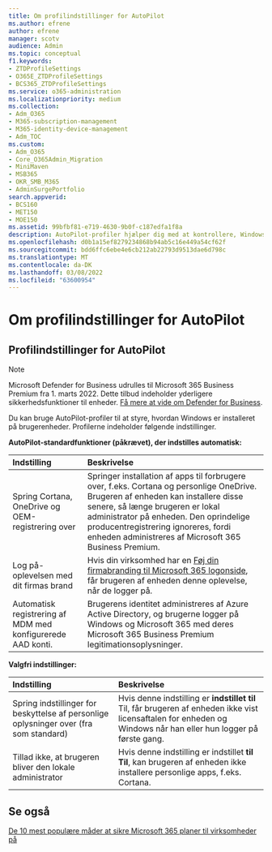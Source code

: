 ```yaml
---
title: Om profilindstillinger for AutoPilot
ms.author: efrene
author: efrene
manager: scotv
audience: Admin
ms.topic: conceptual
f1.keywords:
- ZTDProfileSettings
- O365E_ZTDProfileSettings
- BCS365_ZTDProfileSettings
ms.service: o365-administration
ms.localizationpriority: medium
ms.collection:
- Adm_O365
- M365-subscription-management
- M365-identity-device-management
- Adm_TOC
ms.custom:
- Adm_O365
- Core_O365Admin_Migration
- MiniMaven
- MSB365
- OKR_SMB_M365
- AdminSurgePortfolio
search.appverid:
- BCS160
- MET150
- MOE150
ms.assetid: 99bfbf81-e719-4630-9b0f-c187edfa1f8a
description: AutoPilot-profiler hjælper dig med at kontrollere, Windows bliver installeret på brugerenheder. Profilerne indeholder standardindstillinger og valgfrie indstillinger som f.eks. Cortana installationen.
ms.openlocfilehash: d0b1a15ef8279234868b94ab5c16e449a54cf62f
ms.sourcegitcommit: bdd6ffc6ebe4e6cb212ab22793d9513dae6d798c
ms.translationtype: MT
ms.contentlocale: da-DK
ms.lasthandoff: 03/08/2022
ms.locfileid: "63600954"
---
```

# <a name="about-autopilot-profile-settings"></a>Om profilindstillinger for AutoPilot

## <a name="autopilot-profile-settings"></a>Profilindstillinger for AutoPilot

> [!NOTE]
> Microsoft Defender for Business udrulles til Microsoft 365 Business Premium fra 1. marts 2022. Dette tilbud indeholder yderligere sikkerhedsfunktioner til enheder. [Få mere at vide om Defender for Business](../../security/defender-business/mdb-overview.md).

Du kan bruge AutoPilot-profiler til at styre, hvordan Windows er installeret på brugerenheder. Profilerne indeholder følgende indstillinger.
  
 **AutoPilot-standardfunktioner (påkrævet), der indstilles automatisk:**
  
|**Indstilling**|**Beskrivelse**|
|:-----|:-----|
|Spring Cortana, OneDrive og OEM-registrering over  <br/> |Springer installation af apps til forbrugere over, f.eks. Cortana og personlige OneDrive. Brugeren af enheden kan installere disse senere, så længe brugeren er lokal administrator på enheden. Den oprindelige producentregistrering ignoreres, fordi enheden administreres af Microsoft 365 Business Premium.  <br/> |
|Log på-oplevelsen med dit firmas brand  <br/> |Hvis din virksomhed har en [Føj din firmabranding til Microsoft 365 logonside](../setup/customize-sign-in-page.md), får brugeren af enheden denne oplevelse, når de logger på.  <br/> |
|Automatisk registrering af MDM med konfigurerede AAD konti.  <br/> |Brugerens identitet administreres af Azure Active Directory, og brugerne logger på Windows og Microsoft 365 med deres Microsoft 365 Business Premium legitimationsoplysninger.  <br/> |
   
 **Valgfri indstillinger:**
  
|**Indstilling**|**Beskrivelse**|
|:-----|:-----|
|Spring indstillinger for beskyttelse af personlige oplysninger over (fra som standard)  <br/> |Hvis denne indstilling er **indstillet til** Til, får brugeren af enheden ikke vist licensaftalen for enheden og Windows når han eller hun logger på første gang.  <br/> |
|Tillad ikke, at brugeren bliver den lokale administrator  <br/> |Hvis denne indstilling er indstillet **til Til**, kan brugeren af enheden ikke installere personlige apps, f.eks. Cortana.<br/> |

## <a name="see-also"></a>Se også

[De 10 mest populære måder at sikre Microsoft 365 planer til virksomheder på](../security-and-compliance/secure-your-business-data.md)